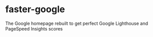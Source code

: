 # faster-google
The Google homepage rebuilt to get perfect Google Lighthouse and PageSpeed Insights scores
